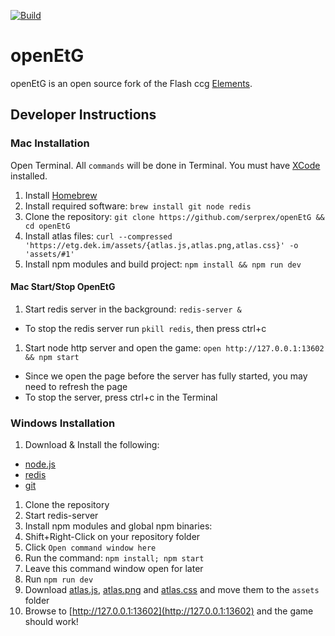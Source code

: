 [![Build](https://travis-ci.org/serprex/openEtG.svg?branch=master)](https://travis-ci.org/serprex/openEtG)

# openEtG

openEtG is an open source fork of the Flash ccg [Elements](http://elementsthegame.com).

## Developer Instructions

### Mac Installation

Open Terminal. All `commands` will be done in Terminal. You must have [XCode](https://developer.apple.com/xcode) installed.

1. Install [Homebrew](https://brew.sh)
1. Install required software: `brew install git node redis`
1. Clone the repository: `git clone https://github.com/serprex/openEtG && cd openEtG`
1. Install atlas files: `curl --compressed 'https://etg.dek.im/assets/{atlas.js,atlas.png,atlas.css}' -o 'assets/#1'`
1. Install npm modules and build project: `npm install && npm run dev`

#### Mac Start/Stop OpenEtG

1. Start redis server in the background: `redis-server &`
  * To stop the redis server run `pkill redis`, then press ctrl+c
1. Start node http server and open the game: `open http://127.0.0.1:13602 && npm start`
  * Since we open the page before the server has fully started, you may need to refresh the page
  * To stop the server, press ctrl+c in the Terminal

### Windows Installation

1. Download & Install the following:
  * [node.js](https://nodejs.org)
  * [redis](https://github.com/MSOpenTech/redis/releases)
  * [git](https://git-scm.com/download/win)
1. Clone the repository
1. Start redis-server
1. Install npm modules and global npm binaries:
  1. Shift+Right-Click on your repository folder
  1. Click `Open command window here`
  1. Run the command: `npm install; npm start`
  1. Leave this command window open for later
  1. Run `npm run dev`
  1. Download [atlas.js](https://etg.dek.im/assets/atlas.js), [atlas.png](https://etg.dek.im/assets/atlas.png) and [atlas.css](https://etg.dek.im/assets/atlas.css) and move them to the `assets` folder
1. Browse to [http://127.0.0.1:13602](http://127.0.0.1:13602) and the game should work!
